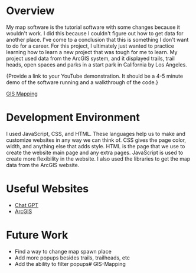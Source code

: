 # Overview

My map software is the tutorial software with some changes because it wouldn't work. I did this because I couldn't figure out how to get data for another place.  I've come to a conclusion that this is something I don't want to do for a career. For this project, I ultimately just wanted to practice learning how to learn a new project that was tough for me to learn. My project used data from the ArcGIS system, and it displayed trails, trail heads, open spaces and parks in a start park in California by Los Angeles.  

{Provide a link to your YouTube demonstration.  It should be a 4-5 minute demo of the software running and a walkthrough of the code.}

[GIS Mapping](https://youtu.be/OBfcqiyhS8U)

# Development Environment

I used JavaScript, CSS, and HTML.  These languages help us to make and customize websites in any way we can think of.  CSS gives the page color, width, and anything else that adds style.  HTML is the page that we use to create the website main page and any extra pages.  JavaScript is used to create more flexibility in the website.  I also used the libraries to get the map data from the ArcGIS website.

# Useful Websites

* [Chat GPT](https://chatgpt.com/?model=auto)
* [ArcGIS](https://developers.arcgis.com/javascript/latest/tutorials/display-a-pop-up/)

# Future Work

* Find a way to change map spawn place
* Add more popups besides trails, trailheads, etc
* Add the ability to filter popups# GIS-Mapping
